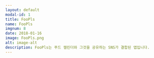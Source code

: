 ```yaml
---
layout: default
modal-id: 1
title: FooPls
name: FooPls
imgnum: 8
date: 2018-01-16
image: FooPls.png
alt: image-alt
description: FooPls는 푸드 캘린더와 그것을 공유하는 SNS가 결합된 앱입니다.
---
```

